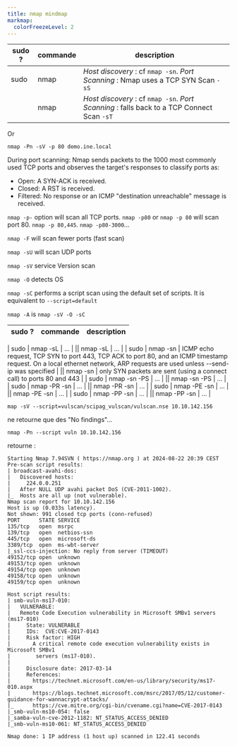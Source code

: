 ```yaml
---
title: nmap mindmap
markmap:
  colorFreezeLevel: 2
---
```




| sudo ? | commande | description |
| ------------- | ------------- | ------------- |
| sudo | nmap | *Host discovery* : cf `nmap -sn`. *Port Scanning* : Nmap uses a TCP SYN Scan `-sS`  |
| | nmap | *Host discovery* : cf `nmap -sn`. *Port Scanning* : falls back to a TCP Connect Scan `-sT` |





Or
```
nmap -Pn -sV -p 80 demo.ine.local
```


During port scanning: Nmap sends packets to the 1000 most commonly used TCP ports and observes the target's responses to classify ports as:
 * Open: A SYN-ACK is received.
 * Closed: A RST is received.
 * Filtered: No response or an ICMP "destination unreachable" message is received.

`nmap -p-` option will scan all TCP ports. `nmap -p80` or `nmap -p 80` will scan port 80. `nmap -p 80,445`. `nmap -p80-3000`...

`nmap -F` will scan fewer ports (fast scan)

`nmap -sU` will scan UDP ports

`nmap -sV` service Version scan

`nmap -O` detects OS

`nmap -sC` performs a script scan using the default set of scripts. It is equivalent to `--script=default`

`nmap -A` is `nmap -sV -O -sC`



| sudo ? | commande | description |
| ------------- | ------------- | ------------- |

| sudo | nmap -sL | ... |
|| nmap -sL | ... |
| sudo | nmap -sn | ICMP echo request, TCP SYN to port 443, TCP ACK to port 80, and an ICMP timestamp request. On a local ethernet network, ARP requests are used unless --send-ip was specified |
|| nmap -sn | only SYN packets are sent (using a connect call) to ports 80 and 443 |
| sudo | nmap -sn -PS | ... |
|| nmap -sn -PS | ... |
| sudo | nmap -PR -sn | ... |
|| nmap -PR -sn | ... |
| sudo | nmap -PE -sn | ... |
|| nmap -PE -sn | ... |
| sudo | nmap -PP -sn | ... |
|| nmap -PP -sn | ... |


```
map -sV --script=vulscan/scipag_vulscan/vulscan.nse 10.10.142.156
```
ne retourne que des "No findings"...

```
nmap -Pn --script vuln 10.10.142.156
```
retourne :
```
Starting Nmap 7.94SVN ( https://nmap.org ) at 2024-08-22 20:39 CEST
Pre-scan script results:
| broadcast-avahi-dos: 
|   Discovered hosts:
|     224.0.0.251
|   After NULL UDP avahi packet DoS (CVE-2011-1002).
|_  Hosts are all up (not vulnerable).
Nmap scan report for 10.10.142.156
Host is up (0.033s latency).
Not shown: 991 closed tcp ports (conn-refused)
PORT      STATE SERVICE
135/tcp   open  msrpc
139/tcp   open  netbios-ssn
445/tcp   open  microsoft-ds
3389/tcp  open  ms-wbt-server
|_ssl-ccs-injection: No reply from server (TIMEOUT)
49152/tcp open  unknown
49153/tcp open  unknown
49154/tcp open  unknown
49158/tcp open  unknown
49159/tcp open  unknown

Host script results:
| smb-vuln-ms17-010: 
|   VULNERABLE:
|   Remote Code Execution vulnerability in Microsoft SMBv1 servers (ms17-010)
|     State: VULNERABLE
|     IDs:  CVE:CVE-2017-0143
|     Risk factor: HIGH
|       A critical remote code execution vulnerability exists in Microsoft SMBv1
|        servers (ms17-010).
|           
|     Disclosure date: 2017-03-14
|     References:
|       https://technet.microsoft.com/en-us/library/security/ms17-010.aspx
|       https://blogs.technet.microsoft.com/msrc/2017/05/12/customer-guidance-for-wannacrypt-attacks/
|_      https://cve.mitre.org/cgi-bin/cvename.cgi?name=CVE-2017-0143
|_smb-vuln-ms10-054: false
|_samba-vuln-cve-2012-1182: NT_STATUS_ACCESS_DENIED
|_smb-vuln-ms10-061: NT_STATUS_ACCESS_DENIED

Nmap done: 1 IP address (1 host up) scanned in 122.41 seconds
```
